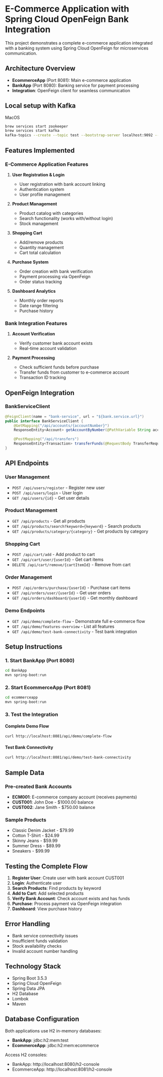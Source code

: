 # E-Commerce Application with Spring Cloud OpenFeign Bank Integration

This project demonstrates a complete e-commerce application integrated with a banking system using Spring Cloud OpenFeign for microservices communication.

## Architecture Overview

- **EcommerceApp** (Port 8081): Main e-commerce application
- **BankApp** (Port 8080): Banking service for payment processing
- **Integration**: OpenFeign client for seamless communication

## Local setup with Kafka
MacOS
````bash
brew services start zookeeper
brew services start kafka
kafka-topics --create --topic test --bootstrap-server localhost:9092 --partitions 2 --replication-factor 1
````

## Features Implemented

### E-Commerce Application Features

1. **User Registration & Login**
   - User registration with bank account linking
   - Authentication system
   - User profile management

2. **Product Management**
   - Product catalog with categories
   - Search functionality (works with/without login)
   - Stock management

3. **Shopping Cart**
   - Add/remove products
   - Quantity management
   - Cart total calculation

4. **Purchase System**
   - Order creation with bank verification
   - Payment processing via OpenFeign
   - Order status tracking

5. **Dashboard Analytics**
   - Monthly order reports
   - Date range filtering
   - Purchase history

### Bank Integration Features

1. **Account Verification**
   - Verify customer bank account exists
   - Real-time account validation

2. **Payment Processing**
   - Check sufficient funds before purchase
   - Transfer funds from customer to e-commerce account
   - Transaction ID tracking

## OpenFeign Integration

### BankServiceClient
```java
@FeignClient(name = "bank-service", url = "${bank.service.url}")
public interface BankServiceClient {
    @GetMapping("/api/accounts/{accountNumber}")
    ResponseEntity<Account> getAccountByNumber(@PathVariable String accountNumber);
    
    @PostMapping("/api/transfers")
    ResponseEntity<Transaction> transferFunds(@RequestBody TransferRequest request);
}
```

## API Endpoints

### User Management
- `POST /api/users/register` - Register new user
- `POST /api/users/login` - User login
- `GET /api/users/{id}` - Get user details

### Product Management
- `GET /api/products` - Get all products
- `GET /api/products/search?keyword={keyword}` - Search products
- `GET /api/products/category/{category}` - Get products by category

### Shopping Cart
- `POST /api/cart/add` - Add product to cart
- `GET /api/cart/user/{userId}` - Get cart items
- `DELETE /api/cart/remove/{cartItemId}` - Remove from cart

### Order Management
- `POST /api/orders/purchase/{userId}` - Purchase cart items
- `GET /api/orders/user/{userId}` - Get user orders
- `GET /api/orders/dashboard/{userId}` - Get monthly dashboard

### Demo Endpoints
- `GET /api/demo/complete-flow` - Demonstrate full e-commerce flow
- `GET /api/demo/features-overview` - List all features
- `GET /api/demo/test-bank-connectivity` - Test bank integration

## Setup Instructions

### 1. Start BankApp (Port 8080)
```bash
cd BankApp
mvn spring-boot:run
```

### 2. Start EcommerceApp (Port 8081)
```bash
cd ecommerceapp
mvn spring-boot:run
```

### 3. Test the Integration

#### Complete Demo Flow
```bash
curl http://localhost:8081/api/demo/complete-flow
```

#### Test Bank Connectivity
```bash
curl http://localhost:8081/api/demo/test-bank-connectivity
```

## Sample Data

### Pre-created Bank Accounts
- **ECM001**: E-commerce company account (receives payments)
- **CUST001**: John Doe - $1000.00 balance
- **CUST002**: Jane Smith - $750.00 balance

### Sample Products
- Classic Denim Jacket - $79.99
- Cotton T-Shirt - $24.99
- Skinny Jeans - $59.99
- Summer Dress - $89.99
- Sneakers - $99.99

## Testing the Complete Flow

1. **Register User**: Create user with bank account CUST001
2. **Login**: Authenticate user
3. **Search Products**: Find products by keyword
4. **Add to Cart**: Add selected products
5. **Verify Bank Account**: Check account exists and has funds
6. **Purchase**: Process payment via OpenFeign integration
7. **Dashboard**: View purchase history

## Error Handling

- Bank service connectivity issues
- Insufficient funds validation
- Stock availability checks
- Invalid account number handling

## Technology Stack

- Spring Boot 3.5.3
- Spring Cloud OpenFeign
- Spring Data JPA
- H2 Database
- Lombok
- Maven

## Database Configuration

Both applications use H2 in-memory databases:
- **BankApp**: jdbc:h2:mem:test
- **EcommerceApp**: jdbc:h2:mem:ecommerce

Access H2 consoles:
- BankApp: http://localhost:8080/h2-console
- EcommerceApp: http://localhost:8081/h2-console

